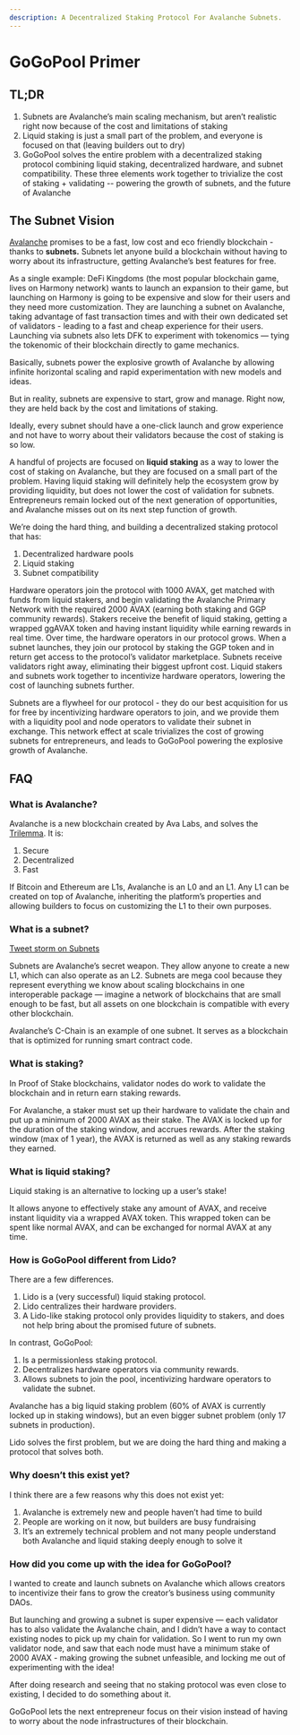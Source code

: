 ```yaml
---
description: A Decentralized Staking Protocol For Avalanche Subnets.
---
```


# GoGoPool Primer

## **TL;DR**

1. Subnets are Avalanche’s main scaling mechanism, but aren’t realistic right now because of the cost and limitations of staking
2. Liquid staking is just a small part of the problem, and everyone is focused on that (leaving builders out to dry)
3. GoGoPool solves the entire problem with a decentralized staking protocol combining liquid staking, decentralized hardware, and subnet compatibility. These three elements work together to trivialize the cost of staking + validating -- powering the growth of subnets, and the future of Avalanche

## **The Subnet Vision**

[Avalanche](https://www.avax.network/) promises to be a fast, low cost and eco friendly blockchain - thanks to **subnets.** Subnets let anyone build a blockchain without having to worry about its infrastructure, getting Avalanche’s best features for free.

As a single example: DeFi Kingdoms (the most popular blockchain game, lives on Harmony network) wants to launch an expansion to their game, but launching on Harmony is going to be expensive and slow for their users and they need more customization. They are launching a subnet on Avalanche, taking advantage of fast transaction times and with their own dedicated set of validators - leading to a fast and cheap experience for their users. Launching via subnets also lets DFK to experiment with tokenomics — tying the tokenomic of their blockchain directly to game mechanics.

Basically, subnets power the explosive growth of Avalanche by allowing infinite horizontal scaling and rapid experimentation with new models and ideas.

But in reality, subnets are expensive to start, grow and manage. Right now, they are held back by the cost and limitations of staking.

Ideally, every subnet should have a one-click launch and grow experience and not have to worry about their validators because the cost of staking is so low.

A handful of projects are focused on **liquid staking** as a way to lower the cost of staking on Avalanche, but they are focused on a small part of the problem. Having liquid staking will definitely help the ecosystem grow by providing liquidity, but does not lower the cost of validation for subnets. Entrepreneurs remain locked out of the next generation of opportunities, and Avalanche misses out on its next step function of growth.

We’re doing the hard thing, and building a decentralized staking protocol that has:

1. Decentralized hardware pools
2. Liquid staking
3. Subnet compatibility

Hardware operators join the protocol with 1000 AVAX, get matched with funds from liquid stakers, and begin validating the Avalanche Primary Network with the required 2000 AVAX (earning both staking and GGP community rewards). Stakers receive the benefit of liquid staking, getting a wrapped ggAVAX token and having instant liquidity while earning rewards in real time. Over time, the hardware operators in our protocol grows. When a subnet launches, they join our protocol by staking the GGP token and in return get access to the protocol’s validator marketplace. Subnets receive validators right away, eliminating their biggest upfront cost. Liquid stakers and subnets work together to incentivize hardware operators, lowering the cost of launching subnets further.

Subnets are a flywheel for our protocol - they do our best acquisition for us for free by incentivizing hardware operators to join, and we provide them with a liquidity pool and node operators to validate their subnet in exchange. This network effect at scale trivializes the cost of growing subnets for entrepreneurs, and leads to GoGoPool powering the explosive growth of Avalanche.

## **FAQ**

### What is Avalanche?

Avalanche is a new blockchain created by Ava Labs, and solves the [Trilemma](https://medium.com/certik/the-blockchain-trilemma-decentralized-scalable-and-secure-e9d8c41a87b3). It is:

1. Secure
2. Decentralized
3. Fast

If Bitcoin and Ethereum are L1s, Avalanche is an L0 and an L1. Any L1 can be created on top of Avalanche, inheriting the platform’s properties and allowing builders to focus on customizing the L1 to their own purposes.

### What is a subnet?

[Tweet storm on Subnets](https://twitter.com/das_connor/status/1456592161420587017)

Subnets are Avalanche’s secret weapon. They allow anyone to create a new L1, which can also operate as an L2. Subnets are mega cool because they represent everything we know about scaling blockchains in one interoperable package — imagine a network of blockchains that are small enough to be fast, but all assets on one blockchain is compatible with every other blockchain.

Avalanche’s C-Chain is an example of one subnet. It serves as a blockchain that is optimized for running smart contract code.

### What is staking?

In Proof of Stake blockchains, validator nodes do work to validate the blockchain and in return earn staking rewards.

For Avalanche, a staker must set up their hardware to validate the chain and put up a minimum of 2000 AVAX as their stake. The AVAX is locked up for the duration of the staking window, and accrues rewards. After the staking window (max of 1 year), the AVAX is returned as well as any staking rewards they earned.

### What is liquid staking?

Liquid staking is an alternative to locking up a user’s stake!

It allows anyone to effectively stake any amount of AVAX, and receive instant liquidity via a wrapped AVAX token. This wrapped token can be spent like normal AVAX, and can be exchanged for normal AVAX at any time.

### How is GoGoPool different from Lido?

There are a few differences.

1. Lido is a (very successful) liquid staking protocol.
2. Lido centralizes their hardware providers.
3. A Lido-like staking protocol only provides liquidity to stakers, and does not help bring about the promised future of subnets.

In contrast, GoGoPool:

1. Is a permissionless staking protocol.
2. Decentralizes hardware operators via community rewards.
3. Allows subnets to join the pool, incentivizing hardware operators to validate the subnet.

Avalanche has a big liquid staking problem (60% of AVAX is currently locked up in staking windows), but an even bigger subnet problem (only 17 subnets in production).

Lido solves the first problem, but we are doing the hard thing and making a protocol that solves both.

### Why doesn’t this exist yet?

I think there are a few reasons why this does not exist yet:

1. Avalanche is extremely new and people haven’t had time to build
2. People are working on it now, but builders are busy fundraising
3. It’s an extremely technical problem and not many people understand both Avalanche and liquid staking deeply enough to solve it

### How did you come up with the idea for GoGoPool?

I wanted to create and launch subnets on Avalanche which allows creators to incentivize their fans to grow the creator’s business using community DAOs.

But launching and growing a subnet is super expensive — each validator has to also validate the Avalanche chain, and I didn’t have a way to contact existing nodes to pick up my chain for validation. So I went to run my own validator node, and saw that each node must have a minimum stake of 2000 AVAX - making growing the subnet unfeasible, and locking me out of experimenting with the idea!

After doing research and seeing that no staking protocol was even close to existing, I decided to do something about it.

GoGoPool lets the next entrepreneur focus on their vision instead of having to worry about the node infrastructures of their blockchain.

